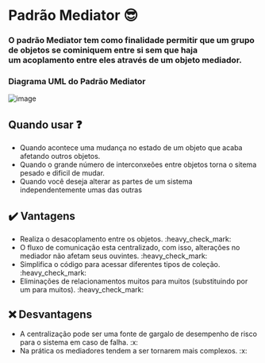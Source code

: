 # Padrão Mediator :sunglasses:

<h3>O padrão Mediator tem como finalidade permitir que um grupo de objetos se cominiquem entre si sem que haja </br>
um acoplamento entre eles através de um objeto mediador.</h3>

<h3> Diagrama UML do Padrão Mediator</h3>

![image](https://www.dofactory.com/images/diagrams/net/mediator.gif)

## Quando usar :question: 

<ul>
  <li>Quando acontece uma mudança no estado de um objeto que acaba afetando outros objetos.</li>
  <li>Quando o grande número de interconxeões entre objetos torna o sitema pesado e dificil de mudar.</li>
  <li>Quando você deseja alterar as partes de um sistema independentemente umas das outras</li>
</ul>


## :heavy_check_mark: Vantagens 

<ul>
  <li>Realiza o desacoplamento entre os objetos. :heavy_check_mark: </li> 
  <li>O fluxo de comunicação esta centralizado, com isso, alterações no mediador não afetam seus ouvintes. :heavy_check_mark: </li> 
  <li>Simplifica o código para acessar diferentes tipos de coleção. :heavy_check_mark: </li> 
  <li>Eliminações de relacionamentos muitos para muitos (substituindo por um para muitos). :heavy_check_mark: </li> 
</ul>

## :x: Desvantagens

<ul>
  <li>A centralização pode ser uma fonte de gargalo de desempenho de risco para o sistema em caso de falha. :x:</li> 
  <li>Na prática os mediadores tendem a ser tornarem mais complexos. :x: </li> 
</ul>
